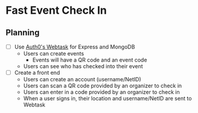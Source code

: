 # Fast Event Check In

## Planning

- [ ] Use [Auth0's Webtask](https://webtask.io/make) for Express and MongoDB
  - Users can create events
    - Events will have a QR code and an event code
  - Users can see who has checked into their event
- [ ] Create a front end
  - Users can create an account (username/NetID)
  - Users can scan a QR code provided by an organizer to check in
  - Users can enter in a code provided by an organizer to check in
  - When a user signs in, their location and username/NetID are sent to Webtask
